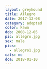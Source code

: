 ```yaml
---
layout: greyhound
title: Allegro
date: 2017-12-08
category: adopted
color: Fawn
dob: 2008-12-05
pic: allegro.jpg
sex: male
pics:
  - allegro1.jpg
cats: no
doa: 2018-01-10
---
```



